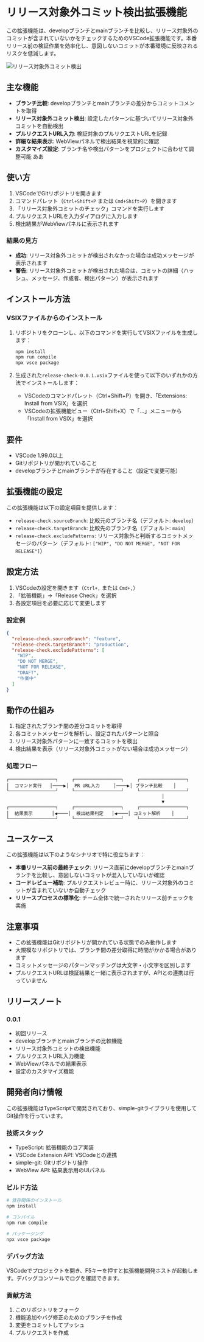 # リリース対象外コミット検出拡張機能

この拡張機能は、developブランチとmainブランチを比較し、リリース対象外のコミットが含まれていないかをチェックするためのVSCode拡張機能です。本番リリース前の検証作業を効率化し、意図しないコミットが本番環境に反映されるリスクを低減します。

![リリース対象外コミット検出](images/release-check-screenshot.svg)

## 主な機能

- **ブランチ比較**: developブランチとmainブランチの差分からコミットコメントを取得
- **リリース対象外コミット検出**: 設定したパターンに基づいてリリース対象外コミットを自動検出
- **プルリクエストURL入力**: 検証対象のプルリクエストURLを記録
- **詳細な結果表示**: WebViewパネルで検出結果を視覚的に確認
- **カスタマイズ設定**: ブランチ名や検出パターンをプロジェクトに合わせて調整可能
ああ
## 使い方

1. VSCodeでGitリポジトリを開きます
2. コマンドパレット（`Ctrl+Shift+P` または `Cmd+Shift+P`）を開きます
3. 「リリース対象外コミットのチェック」コマンドを実行します
4. プルリクエストURLを入力ダイアログに入力します
5. 検出結果がWebViewパネルに表示されます

### 結果の見方

- **成功**: リリース対象外コミットが検出されなかった場合は成功メッセージが表示されます
- **警告**: リリース対象外コミットが検出された場合は、コミットの詳細（ハッシュ、メッセージ、作成者、検出パターン）が表示されます

## インストール方法

### VSIXファイルからのインストール

1. リポジトリをクローンし、以下のコマンドを実行してVSIXファイルを生成します：
   ```bash
   npm install
   npm run compile
   npx vsce package
   ```

2. 生成された`release-check-0.0.1.vsix`ファイルを使って以下のいずれかの方法でインストールします：
   - VSCodeのコマンドパレット（Ctrl+Shift+P）を開き、「Extensions: Install from VSIX」を選択
   - VSCodeの拡張機能ビュー（Ctrl+Shift+X）で「...」メニューから「Install from VSIX」を選択

## 要件

- VSCode 1.99.0以上
- Gitリポジトリが開かれていること
- developブランチとmainブランチが存在すること（設定で変更可能）

## 拡張機能の設定

この拡張機能は以下の設定項目を提供します：

* `release-check.sourceBranch`: 比較元のブランチ名（デフォルト: `develop`）
* `release-check.targetBranch`: 比較先のブランチ名（デフォルト: `main`）
* `release-check.excludePatterns`: リリース対象外と判断するコミットメッセージのパターン（デフォルト: `["WIP", "DO NOT MERGE", "NOT FOR RELEASE"]`）

## 設定方法

1. VSCodeの設定を開きます（`Ctrl+,` または `Cmd+,`）
2. 「拡張機能」→「Release Check」を選択
3. 各設定項目を必要に応じて変更します

### 設定例

```json
{
  "release-check.sourceBranch": "feature",
  "release-check.targetBranch": "production",
  "release-check.excludePatterns": [
    "WIP",
    "DO NOT MERGE",
    "NOT FOR RELEASE",
    "DRAFT",
    "作業中"
  ]
}
```

## 動作の仕組み

1. 指定されたブランチ間の差分コミットを取得
2. 各コミットメッセージを解析し、設定されたパターンと照合
3. リリース対象外パターンに一致するコミットを検出
4. 検出結果を表示（リリース対象外コミットがない場合は成功メッセージ）

### 処理フロー

```
┌─────────────────┐     ┌─────────────────┐     ┌─────────────────┐
│  コマンド実行   │────▶│  PR URL入力     │────▶│ ブランチ比較    │
└─────────────────┘     └─────────────────┘     └─────────────────┘
                                                         │
                                                         ▼
┌─────────────────┐     ┌─────────────────┐     ┌─────────────────┐
│  結果表示       │◀────│  検出結果判定   │◀────│ コミット解析    │
└─────────────────┘     └─────────────────┘     └─────────────────┘
```

## ユースケース

この拡張機能は以下のようなシナリオで特に役立ちます：

- **本番リリース前の最終チェック**: リリース直前にdevelopブランチとmainブランチを比較し、意図しないコミットが混入していないか確認
- **コードレビュー補助**: プルリクエストレビュー時に、リリース対象外のコミットが含まれていないか自動チェック
- **リリースプロセスの標準化**: チーム全体で統一されたリリース前チェックを実施

## 注意事項

- この拡張機能はGitリポジトリが開かれている状態でのみ動作します
- 大規模なリポジトリでは、ブランチ間の差分取得に時間がかかる場合があります
- コミットメッセージのパターンマッチングは大文字・小文字を区別します
- プルリクエストURLは検証結果と一緒に表示されますが、APIとの連携は行っていません

## リリースノート

### 0.0.1

- 初回リリース
- developブランチとmainブランチの比較機能
- リリース対象外コミットの検出機能
- プルリクエストURL入力機能
- WebViewパネルでの結果表示
- 設定のカスタマイズ機能

## 開発者向け情報

この拡張機能はTypeScriptで開発されており、simple-gitライブラリを使用してGit操作を行っています。

### 技術スタック

- TypeScript: 拡張機能のコア実装
- VSCode Extension API: VSCodeとの連携
- simple-git: Gitリポジトリ操作
- WebView API: 結果表示用のUIパネル

### ビルド方法

```bash
# 依存関係のインストール
npm install

# コンパイル
npm run compile

# パッケージング
npx vsce package
```

### デバッグ方法

VSCodeでプロジェクトを開き、F5キーを押すと拡張機能開発ホストが起動します。デバッグコンソールでログを確認できます。

### 貢献方法

1. このリポジトリをフォーク
2. 機能追加やバグ修正のためのブランチを作成
3. 変更をコミットしてプッシュ
4. プルリクエストを作成
